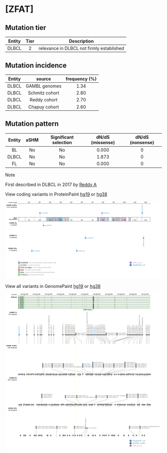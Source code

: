# [ZFAT]

## Mutation tier

|Entity|Tier|Description                              |
|:------:|:----:|-----------------------------------------|
|DLBCL |2   |relevance in DLBCL not firmly established|
## Mutation incidence

|Entity|source        |frequency (%)|
|:------:|:--------------:|:-------------:|
|DLBCL |GAMBL genomes |1.34         |
|DLBCL |Schmitz cohort|2.80         |
|DLBCL |Reddy cohort  |2.70         |
|DLBCL |Chapuy cohort |2.60         |

## Mutation pattern

|Entity|aSHM|Significant selection|dN/dS (missense)|dN/dS (nonsense)|
|:------:|:----:|:---------------------:|:----------------:|:----------------:|
|BL    |No  |No                   |0.000           |0               |
|DLBCL |No  |No                   |1.873           |0               |
|FL    |No  |No                   |0.000           |0               |


> [!NOTE]
> First described in DLBCL in 2017 by [Reddy A](https://pubmed.ncbi.nlm.nih.gov/28985567)


View coding variants in ProteinPaint [hg19](https://www.bcgsc.ca/downloads/morinlab/GAMBL/test/genes/ZFAT_protein.html)  or [hg38](https://www.bcgsc.ca/downloads/morinlab/GAMBL/test/genes/ZFAT_protein_hg38.html)

![image](images/proteinpaint/ZFAT_NM_020863.svg)

View all variants in GenomePaint [hg19](https://www.bcgsc.ca/downloads/morinlab/GAMBL/test/genes/ZFAT.html)  or [hg38](https://www.bcgsc.ca/downloads/morinlab/GAMBL/test/genes/ZFAT_hg38.html)

![image](images/proteinpaint/ZFAT.svg)
